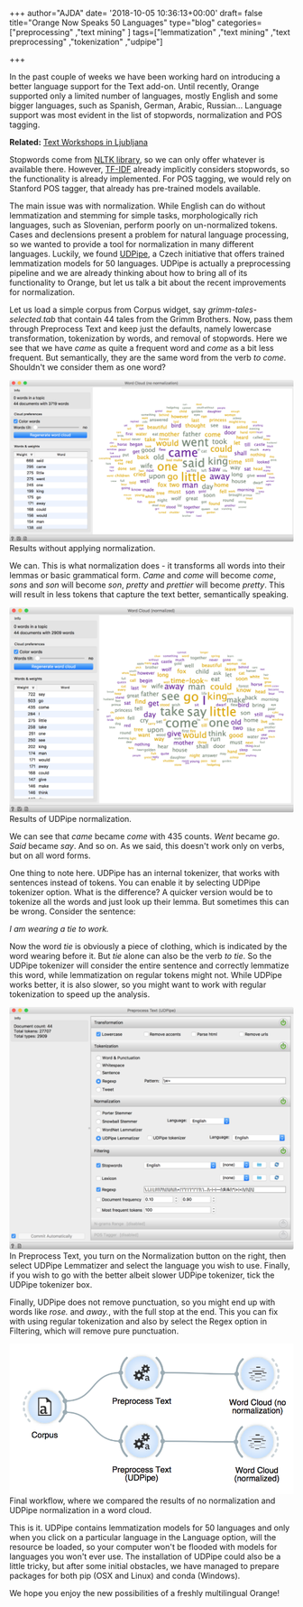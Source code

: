 +++
author="AJDA"
date= '2018-10-05 10:36:13+00:00'
draft= false
title="Orange Now Speaks 50 Languages"
type="blog"
categories=["preprocessing" ,"text mining" ]
tags=["lemmatization" ,"text mining" ,"text preprocessing" ,"tokenization" ,"udpipe"]

+++

In the past couple of weeks we have been working hard on introducing a better language support for the Text add-on. Until recently, Orange supported only a limited number of languages, mostly English and some bigger languages, such as Spanish, German, Arabic, Russian... Language support was most evident in the list of stopwords, normalization and POS tagging.


**Related:** [Text Workshops in Ljubljana](https://blog.biolab.si/2018/09/11/text-workshops-in-ljubljana/)


Stopwords come from [NLTK library](https://www.nltk.org/), so we can only offer whatever is available there. However, [TF-IDF](https://en.wikipedia.org/wiki/Tf%E2%80%93idf) already implicitly considers stopwords, so the functionality is already implemented. For POS tagging, we would rely on Stanford POS tagger, that already has pre-trained models available.

The main issue was with normalization. While English can do without lemmatization and stemming for simple tasks, morphologically rich languages, such as Slovenian, perform poorly on un-normalized tokens. Cases and declensions present a problem for natural language processing, so we wanted to provide a tool for normalization in many different languages. Luckily, we found [UDPipe](http://ufal.mff.cuni.cz/udpipe), a Czech initiative that offers trained lemmatization models for 50 languages. UDPipe is actually a preprocessing pipeline and we are already thinking about how to bring all of its functionality to Orange, but let us talk a bit about the recent improvements for normalization.

Let us load a simple corpus from Corpus widget, say _grimm-tales-selected.tab_ that contain 44 tales from the Grimm Brothers. Now, pass them through Preprocess Text and keep just the defaults, namely lowercase transformation, tokenization by words, and removal of stopwords. Here we see that we have _came_ as quite a frequent word and _come_ as a bit less frequent. But semantically, they are the same word from the verb _to come_. Shouldn't we consider them as one word?

[![](/images/2018/10/Screen-Shot-2018-10-04-at-13.28.50.png)
](https://blog.biolab.si/wp-content/uploads/2018/10/Screen-Shot-2018-10-04-at-13.28.50.png) Results without applying normalization.



We can. This is what normalization does - it transforms all words into their lemmas or basic grammatical form. _Came_ and _come_ will become _come_, _sons_ and _son_ will become _son_, _pretty_ and _prettier_ will become _pretty_. This will result in less tokens that capture the text better, semantically speaking.

[![](/images/2018/10/Screen-Shot-2018-10-04-at-13.27.03.png)
](https://blog.biolab.si/wp-content/uploads/2018/10/Screen-Shot-2018-10-04-at-13.27.03.png) Results of UDPipe normalization.



We can see that _came_ became _come_ with 435 counts. _Went_ became _go_. _Said_ became _say_. And so on. As we said, this doesn't work only on verbs, but on all word forms.

One thing to note here. UDPipe has an internal tokenizer, that works with sentences instead of tokens. You can enable it by selecting UDPipe tokenizer option. What is the difference? A quicker version would be to tokenize all the words and just look up their lemma. But sometimes this can be wrong. Consider the sentence:

_I am wearing a tie to work._

Now the word _tie_ is obviously a piece of clothing, which is indicated by the word wearing before it. But _tie_ alone can also be the verb _to tie_. So the UDPipe tokenizer will consider the entire sentence and correctly lemmatize this word, while lemmatization on regular tokens might not. While UDPipe works better, it is also slower, so you might want to work with regular tokenization to speed up the analysis.

[![](/images/2018/10/Screen-Shot-2018-10-04-at-13.42.25.png)
](https://blog.biolab.si/wp-content/uploads/2018/10/Screen-Shot-2018-10-04-at-13.42.25.png) In Preprocess Text, you turn on the Normalization button on the right, then select UDPipe Lemmatizer and select the language you wish to use. Finally, if you wish to go with the better albeit slower UDPipe tokenizer, tick the UDPipe tokenizer box.



Finally, UDPipe does not remove punctuation, so you might end up with words like _rose._ and _away._, with the full stop at the end. This you can fix with using regular tokenization and also by select the Regex option in Filtering, which will remove pure punctuation.

[![](/images/2018/10/Screen-Shot-2018-10-04-at-13.26.31.png)
](https://blog.biolab.si/wp-content/uploads/2018/10/Screen-Shot-2018-10-04-at-13.26.31.png) Final workflow, where we compared the results of no normalization and UDPipe normalization in a word cloud.



This is it. UDPipe contains lemmatization models for 50 languages and only when you click on a particular language in the Language option, will the resource be loaded, so your computer won't be flooded with models for languages you won't ever use. The installation of UDPipe could also be a little tricky, but after some initial obstacles, we have managed to prepare packages for both pip (OSX and Linux) and conda (Windows).

We hope you enjoy the new possibilities of a freshly multilingual Orange!
